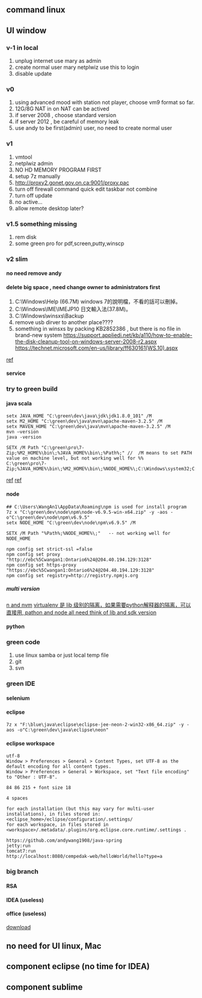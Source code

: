 
## command linux

## UI window

### v-1 in local

1. unplug internet use mary as admin
2. create normal user mary  netplwiz use this to login
3. disable update

### v0 

1. using advanced mood with station not player, choose vm9 format so far.
2. 12G/8G NAT  in on NAT can be actived
2. if server 2008 , choose standard version
2. if server 2012 , be careful of memory leak
2. use andy to be first(admin) user, no need to create normal user

### v1
1. vmtool
2. netplwiz admin
2. NO HD MEMORY   PROGRAM FIRST
2. setup 7z manually
2. http://proxy2.gonet.gov.on.ca:9001/proxy.pac
2. turn off firewall        command quick edit      taskbar not combine
3. turn off update
2. no active...
2. allow remote desktop later?

### v1.5 something missing

1. rem disk
2. some green pro for pdf,screen,putty,winscp

### v2 slim

#### no need remove andy

#### delete big space , need change owner to administrators first

1. C:\Windows\Help (66.7M) windows 7的說明檔，不看的話可以刪掉。
2. C:\Windows\IME\IMEJP10 日文輸入法(37.8M)。
2. C:\Windows\winsxs\Backup 
2. remove usb dirver to another place????
2. something in winsxs by packing KB2852386 , but there is no file in brand-new system
https://support.appliedi.net/kb/a110/how-to-enable-the-disk-cleanup-tool-on-windows-server-2008-r2.aspx
https://technet.microsoft.com/en-us/library/ff630161(WS.10).aspx

[ref](http://save-coco.blogspot.ca/2010/05/windows-7.html)

#### service

### try to green build

#### java scala

```
setx JAVA_HOME "C:\green\dev\java\jdk\jdk1.8.0_101" /M
setx M2_HOME "C:\green\dev\java\mvn\apache-maven-3.2.5" /M
setx MAVEN_HOME "C:\green\dev\java\mvn\apache-maven-3.2.5" /M
mvn –version
java -version

SETX /M Path "C:\green\pro\7-Zip;%M2_HOME%\bin\;%JAVA_HOME%\bin\;%Path%;" //  /M means to set PATH value on machine level, but not working well for %%
C:\green\pro\7-Zip;%JAVA_HOME%\bin\;%M2_HOME%\bin\;%NODE_HOME%\;C:\Windows\system32;C:\Windows;C:\Windows\System32\Wbem;C:\Windows\System32\WindowsPowerShell\v1.0\;
```

[ref](https://ss64.com/nt/setx.html)
[ref](https://www.mkyong.com/maven/how-to-install-maven-in-windows/)

#### node

```
## C:\Users\WangAn1\AppData\Roaming\npm is used for install program
7z x "C:\green\dev\node\npm\node-v6.9.5-win-x64.zip" -y -aos -o"C:\green\dev\node\npm\v6.9.5"
setx NODE_HOME "C:\green\dev\node\npm\v6.9.5" /M

SETX /M Path "%Path%;%NODE_HOME%\;"   -- not working well for NODE_HOME

npm config set strict-ssl =false
npm config set proxy "http://ebc%5Cwangan1:Ontario6%24@204.40.194.129:3128"
npm config set https-proxy "https://ebc%5Cwangan1:Ontario6%24@204.40.194.129:3128"
npm config set registry=http://registry.npmjs.org
```

##### multi version

[n  and nvm](https://www.kancloud.cn/iwzh/wzhquestion/218860)
[virtualenv 是 lib 级别的隔离，如果需要python解释器的隔离，可以直接用, pathon and node all need think of lib and sdk version]()

#### python

### green code

1. use linux samba or just local temp file
2. git
2. svn

### green IDE

#### selenium

#### eclipse

```
7z x "F:\blue\java\eclipse\eclipse-jee-neon-2-win32-x86_64.zip" -y -aos -o"C:\green\dev\java\eclipse\neon"
```

#### eclipse workspace

```
utf-8
Window > Preferences > General > Content Types, set UTF-8 as the default encoding for all content types.
Window > Preferences > General > Workspace, set "Text file encoding" to "Other : UTF-8".

84 86 215 + font size 18

4 spaces

for each installation (but this may vary for multi-user installations), in files stored in: <eclipse_home>/eclipse/configuration/.settings/
for each workspace, in files stored in <workspace>/.metadata/.plugins/org.eclipse.core.runtime/.settings .

https://github.com/andywang1908/java-spring
jetty:run
tomcat7:run
http://localhost:8080/cempedak-web/helloWorld/hello?type=a
```

### big branch

#### RSA

#### IDEA (useless)

#### office (useless)

[download](http://www.eclipse.org/downloads/packages/release/Neon/2)

## no need for UI linux, Mac

## component eclipse (no time for IDEA)

## component sublime

